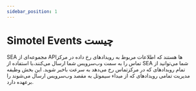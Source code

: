 ```yaml
---
sidebar_position: 1
---
```

# Simotel Events چیست 

SEA مجموعه‌ای از APIها هستند که اطلاعات مربوط به رویداد‌های رخ داده در مرکز تماس را به سمت وب‌سرویس شما ارسال می‌کنند،با استفاده از SEA شما می‌توانید از تمام رویدادهای که در مرکزتماس رخ می‌دهد به سرعت باخبر شوید. این بخش وظیفه مدیریت تمامی رویداد‌های که از مبداء سیموتل به مقصد وب‌سرویس ارسال می‌شوند را برعهده دارد.